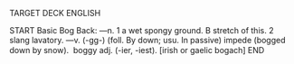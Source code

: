 TARGET DECK
ENGLISH

START
Basic
Bog
Back: —n. 1 a wet spongy ground. B stretch of this. 2 slang lavatory. —v. (-gg-) (foll. By down; usu. In passive) impede (bogged down by snow).  boggy adj. (-ier, -iest). [irish or gaelic bogach]
END
